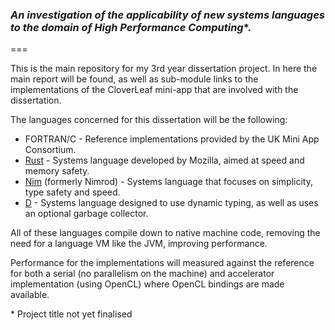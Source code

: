 ### *An investigation of the applicability of new systems languages to the domain of High Performance Computing*\*.
===

This is the main repository for my 3rd year dissertation project. In here the main report will be found, as well as sub-module links to the implementations of the CloverLeaf mini-app that are involved with the dissertation.

The languages concerned for this dissertation will be the following:

* FORTRAN/C - Reference implementations provided by the UK Mini App Consortium.
* [Rust](http://www.rust-lang.org/) - Systems language developed by Mozilla, aimed at speed and memory safety.
* [Nim](http://nim-lang.org/) (formerly Nimrod) - Systems language that focuses on simplicity, type safety and speed.
* [D](http://dlang.org/) - Systems language designed to use dynamic typing, as well as uses an optional garbage collector.

All of these languages compile down to native machine code, removing the need for a language VM like the JVM, improving performance.

Performance for the implementations will measured against the reference for both a serial (no parallelism on the machine) and accelerator implementation (using OpenCL) where OpenCL bindings are made available.

\* Project title not yet finalised
